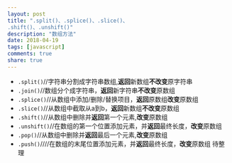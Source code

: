 ```yaml
---
layout: post
title: ".split()、.splice()、.slice()、
.shift()、.unshift()"
description: "数组方法"
date: 2018-04-19
tags: [javascript]
comments: true
share: true
---
```

- `.split()`//字符串分割成字符串数组,**返回**新数组**不改变**原字符串
- `.join()`//数组分个成字符串，**返回**新字符串**不改变**原数组
- `.splice()`//从数组中添加/删除/替换项目，**返回**原数组**改变**原数组
- `.slice()`//从数组中截取从a到b，**返回**新数组**不改变**原数组
- `.shift()`//从数组中删除并**返回**第一个元素,**改变**原数组
- `.unshift()`//在数组的第一个位置添加元素，并**返回**最终长度，**改变**原数组
- `.pop()`//从数组中删除并**返回**最后一个元素,**改变**原数组
- `.push()`////在数组的末尾位置添加元素，并**返回**最终长度，**改变**原数组
待整理